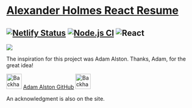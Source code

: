 # [Alexander Holmes React Resume](https://alexanderholmes.netlify.app/)

[![Netlify Status](https://api.netlify.com/api/v1/badges/74312e09-c830-4b23-938b-1495e1b0fc87/deploy-status)](https://alexanderholmes.netlify.app/)
[![Node.js CI](https://github.com/AlexanderHolmes0/React_Personal_Site/actions/workflows/node.js.yml/badge.svg)](https://github.com/AlexanderHolmes0/React_Personal_Site/actions/workflows/node.js.yml)
![React](https://img.shields.io/badge/-React-000?&logo=React)
--
[![](https://github.com/AlexanderHolmes0/React_Personal_Site/blob/main/Banner.gif)](https://alexanderholmes.netlify.app/)

The inspiration for this project was Adam Alston. Thanks, Adam, for the great idea! 

<img src="https://raw.githubusercontent.com/Tarikul-Islam-Anik/Animated-Fluent-Emojis/master/Emojis/Hand%20gestures/Backhand%20Index%20Pointing%20Right%20Light%20Skin%20Tone.png" alt="Backhand Index Pointing Right Light Skin Tone" width="40" height="40" /> [Adam Alston GitHub](https://github.com/adamalston) <img src="https://raw.githubusercontent.com/Tarikul-Islam-Anik/Animated-Fluent-Emojis/master/Emojis/Hand%20gestures/Backhand%20Index%20Pointing%20Left%20Light%20Skin%20Tone.png" alt="Backhand Index Pointing Left Light Skin Tone" width="40" height="40" />

An acknowledgment is also on the site.